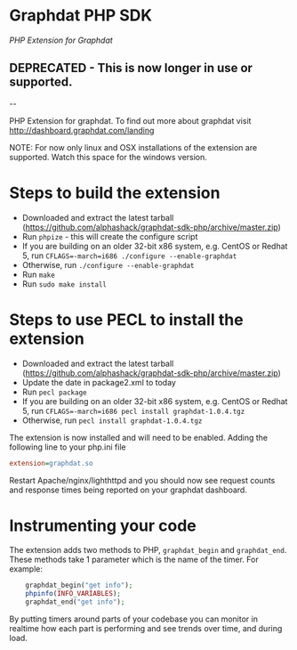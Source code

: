 # Graphdat PHP SDK

*PHP Extension for Graphdat*

## DEPRECATED - This is now longer in use or supported.

--

PHP Extension for graphdat. To find out more about graphdat visit http://dashboard.graphdat.com/landing

NOTE: For now only linux and OSX installations of the extension are supported. Watch this space for the windows version.

Steps to build the extension
============================

* Downloaded and extract the latest tarball (https://github.com/alphashack/graphdat-sdk-php/archive/master.zip)
* Run `phpize` - this will create the configure script
* If you are building on an older 32-bit x86 system, e.g. CentOS or Redhat 5, run `CFLAGS=-march=i686 ./configure --enable-graphdat`
* Otherwise, run `./configure --enable-graphdat`
* Run `make`
* Run `sudo make install`

Steps to use PECL to install the extension
==========================================

* Downloaded and extract the latest tarball (https://github.com/alphashack/graphdat-sdk-php/archive/master.zip)
* Update the date in package2.xml to today
* Run `pecl package`
* If you are building on an older 32-bit x86 system, e.g. CentOS or Redhat 5, run `CFLAGS=-march=i686 pecl install graphdat-1.0.4.tgz`
* Otherwise, run `pecl install graphdat-1.0.4.tgz`

The extension is now installed and will need to be enabled. Adding the following line to your php.ini file

```ini
extension=graphdat.so
```

Restart Apache/nginx/lighthttpd and you should now see request counts and response times being reported on your graphdat dashboard.

Instrumenting your code
=======================

The extension adds two methods to PHP, `graphdat_begin` and `graphdat_end`. These methods take 1 parameter which is the name of the timer. For example:

```php
    graphdat_begin("get info");
    phpinfo(INFO_VARIABLES);
    graphdat_end("get info");
```

By putting timers around parts of your codebase you can monitor in realtime how each part is performing and see trends over time, and during load.
